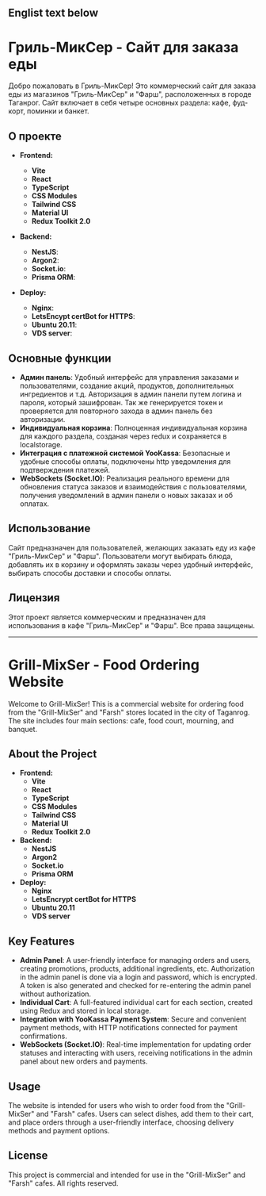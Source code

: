 **Englist text below**
---
# Гриль-МикСер - Сайт для заказа еды

Добро пожаловать в Гриль-МикСер! Это коммерческий сайт для заказа еды из магазинов "Гриль-МикСер" и "Фарш", расположенных в городе Таганрог. Сайт включает в себя четыре основных раздела: кафе, фуд-корт, поминки и банкет.

## О проекте

- **Frontend:**

  - **Vite**
  - **React**
  - **TypeScript**
  - **CSS Modules**
  - **Tailwind CSS**
  - **Material UI**
  - **Redux Toolkit 2.0**

- **Backend:**

  - **NestJS**:
  - **Argon2**:
  - **Socket.io**:
  - **Prisma ORM**:

- **Deploy:**
  - **Nginx**:
  - **LetsEncypt certBot for HTTPS**:
  - **Ubuntu 20.11**:
  - **VDS server**:

## Основные функции

- **Админ панель**: Удобный интерфейс для управления заказами и пользователями, создание акций, продуктов, дополнительных ингредиентов и т.д. Авторизация в админ панели путем логина и пароля, который зашифрован. Так же генерируется токен и проверяется для повторного захода в админ панель без авторизации.
- **Индивидуальная корзина**: Полноценная индивидуальная корзина для каждого раздела, созданая через redux и сохраняется в localstorage.
- **Интеграция с платежной системой YooKassa**: Безопасные и удобные способы оплаты, подключены http уведомления для подтверждения платежей.
- **WebSockets (Socket.IO)**: Реализация реального времени для обновления статуса заказов и взаимодействия с пользователями, получения уведомлений в админ панели о новых заказах и об оплатах.

## Использование

Сайт предназначен для пользователей, желающих заказать еду из кафе "Гриль-МикСер" и "Фарш". Пользователи могут выбирать блюда, добавлять их в корзину и оформлять заказы через удобный интерфейс, выбирать способы доставки и способы оплаты.

## Лицензия

Этот проект является коммерческим и предназначен для использования в кафе "Гриль-МикСер" и "Фарш". Все права защищены.

---

# Grill-MixSer - Food Ordering Website

Welcome to Grill-MixSer! This is a commercial website for ordering food from the "Grill-MixSer" and "Farsh" stores located in the city of Taganrog. The site includes four main sections: cafe, food court, mourning, and banquet.

## About the Project
- **Frontend:**
  - **Vite**
  - **React**
  - **TypeScript**
  - **CSS Modules**
  - **Tailwind CSS**
  - **Material UI**
  - **Redux Toolkit 2.0**
- **Backend:**
  - **NestJS**
  - **Argon2**
  - **Socket.io**
  - **Prisma ORM**
- **Deploy:**
  - **Nginx**
  - **LetsEncrypt certBot for HTTPS**
  - **Ubuntu 20.11**
  - **VDS server**

## Key Features
- **Admin Panel**: A user-friendly interface for managing orders and users, creating promotions, products, additional ingredients, etc. Authorization in the admin panel is done via a login and password, which is encrypted. A token is also generated and checked for re-entering the admin panel without authorization.
- **Individual Cart**: A full-featured individual cart for each section, created using Redux and stored in local storage.
- **Integration with YooKassa Payment System**: Secure and convenient payment methods, with HTTP notifications connected for payment confirmations.
- **WebSockets (Socket.IO)**: Real-time implementation for updating order statuses and interacting with users, receiving notifications in the admin panel about new orders and payments.

## Usage
The website is intended for users who wish to order food from the "Grill-MixSer" and "Farsh" cafes. Users can select dishes, add them to their cart, and place orders through a user-friendly interface, choosing delivery methods and payment options.

## License
This project is commercial and intended for use in the "Grill-MixSer" and "Farsh" cafes. All rights reserved.

